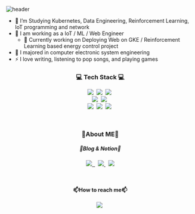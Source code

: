 ![header](https://capsule-render.vercel.app/api?type=waving&color=gradient&height=300&section=header&text=KangDain&fontSize=90)

- 🌱 I’m Studying Kubernetes, Data Engineering, Reinforcement Learning, IoT programming and network
- 🍒 I am working as a IoT / ML / Web Engineer
  - 💪 Currently working on Deploying Web on GKE / Reinforcement Learning based energy control project
- 📖 I majored in computer electronic system engineering
- ⚡ I love writing, listening to pop songs, and playing games

<h3 align="center">💻 Tech Stack 💻</h3>
<p align="center">
  <img src="https://img.shields.io/badge/Python-3766AB?style=for-the-badge&logo=Python&logoColor=white"/>&nbsp   
  <img src="https://img.shields.io/badge/C++-00599C?style=for-the-badge&logo=C&logoColor=white"/>&nbsp 
  <img src="https://img.shields.io/badge/Javascript-dd6c33?style=for-the-badge&logo=JavaScript&logoColor=white"/>&nbsp 
  <br>
  <img src="https://img.shields.io/badge/fastapi-55bbcc?style=for-the-badge&logo=FastAPI&logoColor=white"/>&nbsp 
  <img src="https://img.shields.io/badge/postgresql-1166aa?style=for-the-badge&logo=PostgreSQL&logoColor=white"/>&nbsp 
  <br/>
  <img src="https://img.shields.io/badge/PyTorch-EE4C2C?style=for-the-badge&logo=Pytorch&logoColor=white"/>&nbsp 
  <img src="https://img.shields.io/badge/TensorFlow-FF6F00?style=for-the-badge&logo=Tensorflow&logoColor=white"/>&nbsp 
  <img src="https://img.shields.io/badge/Keras-D00000?style=for-the-badge&logo=Keras&logoColor=white"/>&nbsp 
</p>

<br>

<h3 align="center">🌙About ME🌙</h3>

<p align="center">
  <h5 align="center">📖Blog & Notion📖</h4>
  <p align="center">
    <a href="https://dnai-deny.tistory.com">
      <img src="https://img.shields.io/badge/Dnai's Blog-FF9A00?style=for-the-badge&logo=Bloglovin&logoColor=white"/>&nbsp 
    </a>&nbsp 
    <a href="https://dnaideny.notion.site/Dnai-Dain-8e8eb20d1e1344faaf38a4104d95c056">
      <img src="https://img.shields.io/badge/Notion-000000?style=for-the-badge&logo=Notion&logoColor=white"/>
    </a>&nbsp 
    <a href="https://www.linkedin.com/in/dain-kang/">
      <img src="https://img.shields.io/badge/LinkedIn-2255bb?style=for-the-badge&logo=LinkedIn&logoColor=white"/>
    </a>
  </p>&nbsp 
  <br>
  <h4 align="center">📫How to reach me📫</h4>
  <p align="center">
    <img src="https://img.shields.io/badge/know.alotd@gmail.com-EA4335?style=for-the-badge&logo=Gmail&logoColor=white"></img></a>&nbsp
  </p>
</p>
